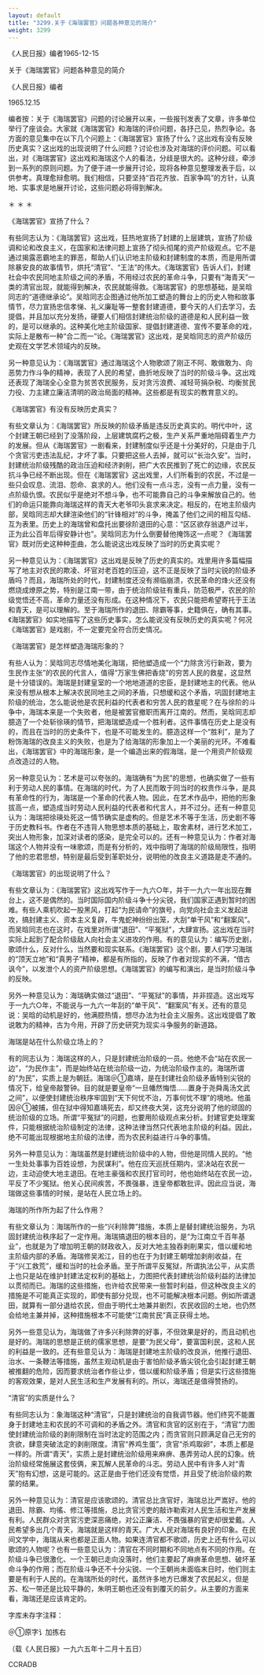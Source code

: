 ```yaml
---
layout: default
title: "3299.关于《海瑞罢官》问题各种意见的简介"
weight: 3299
---
```


《人民日报》编者1965-12-15

关于《海瑞罢官》问题各种意见的简介

《人民日报》编者

1965.12.15

编者按：关于《海瑞罢官》问题的讨论展开以来，一些报刊发表了文章，许多单位举行了座谈会。大家就《海瑞罢官》和海瑞的评价问题，各抒己见，热烈争论。各方面的意见集中在以下几个问题上：《海瑞罢官》宣扬了什么？这出戏有没有反映历史真实？这出戏的出现说明了什么问题？讨论也涉及对海瑞的评价问题。可以看出，对《海瑞罢官》这出戏和海瑞这个人的看法，分歧是很大的。这种分歧，牵涉到一系列的原则问题。为了便于进一步展开讨论，现将各种意见整理发表于后，以供参考。真理愈辩愈明。我们相信，只要坚持“百花齐放、百家争鸣”的方针，认真地、实事求是地展开讨论，这些问题必将得到解决。

＊                            ＊                      ＊

《海瑞罢官》宣扬了什么？

有些同志认为：《海瑞罢官》这出戏，狂热地宣扬了封建的上层建筑，宣扬了阶级调和论和改良主义，在国家和法律问题上宣扬了彻头彻尾的资产阶级观点。它不是通过揭露恶霸地主的罪恶，帮助人们认识地主阶级和封建制度的本质，而是用所谓除暴安良的故事情节，烘托“清官”、“王法”的伟大。《海瑞罢官》告诉人们，封建社会中农民同地主阶级之间的矛盾，不用经过农民的革命斗争，只要有“海青天”一类的清官出现，就能得到解决，农民就能得救。《海瑞罢官》的思想基础，是吴晗同志的“道德继承论”。吴晗同志企图通过他所加工塑造的舞台上的历史人物和故事情节，尽力宣扬忠信孝悌、礼义廉耻等一整套封建道德，要今天的人们去学习，去提倡，并且加以充分发扬，硬要人们相信封建统治阶级的道德是和人民利益一致的，是可以继承的。这种美化地主阶级国家、提倡封建道德、宣传不要革命的戏，实际上是散布一种“合二而一”论。《海瑞罢官》这出戏，是吴晗同志的资产阶级历史观在文学艺术领域内的反映。

另一种意见认为：《海瑞罢官》通过海瑞这个人物歌颂了刚正不阿、敢做敢为、向恶势力作斗争的精神，表现了人民的希望，曲折地反映了当时的阶级斗争。这出戏还表现了海瑞全心全意为贫苦农民服务，反对贪污浪费、减轻苛捐杂税、均衡贫民力役、力主建立廉洁清明的政治局面的精神。这些都是有现实的教育意义的。

《海瑞罢官》有没有反映历史真实？

有些文章认为：《海瑞罢官》所反映的阶级矛盾是违反历史真实的。明代中叶，这个封建王朝已经到了没落阶段，上层建筑腐朽之极，生产关系严重地阻碍着生产力的发展。但从《海瑞罢官》一剧看来，封建制度似乎还是十分美好的，只是由于几个贪官污吏违法乱纪，才坏了事。只要把这些人去掉，就可以“长治久安”。当时，封建统治阶级残酷的政治压迫和经济剥削，把广大农民推到了死亡的边缘，农民反抗斗争已经不断出现。但在《海瑞罢官》这出戏里，人们所看到的农民，不过是一些只会叹息、流泪、怨命、哀求的人。他们没有一点斗志，没有一点力量，没有一点阶级仇恨。农民似乎是绝对不想斗争，也不可能靠自己的斗争来解放自己的。他们的命运只能靠向海瑞这样的青天大老爷叩头哀求来决定。相反的，在地主阶级内部，吴晗同志却大肆渲染他们的“针锋相对”的斗争，掩盖了他们之间的相互勾结、互为表里。历史上的海瑞曾和盘托出要徐阶退田的心意：“区区欲存翁退产过半，正为此公百年后得安静计也”。吴晗同志为什么倒要替他掩饰这一点呢？《海瑞罢官》既对历史这种种歪曲，怎么能说这出戏反映了当时的历史真实呢？

另一种意见认为：《海瑞罢官》这出戏是反映了历史的真实的。戏里用许多篇幅描写了地主对农民的欺凌、坏官对老百姓的压迫，这不正是反映了当时尖锐的阶级矛盾吗？而且，海瑞所处的时代，封建制度还没有濒临崩溃，农民革命的烽火还没有燃烧成燎原之势，特别是江南一带，由于统治阶级驻有重兵，防范极严，农民的阶级觉悟还不高，革命力量还没有形成。在这种情况下，农民只能把希望寄托于王法和青天，是可以理解的。至于海瑞所作的退田、除霸等事，史籍俱在，确有其事。《海瑞罢官》如实地描写了这些历史事实，怎么能说没有反映历史的真实呢？何况《海瑞罢官》是戏剧，不一定要完全符合历史情况。

《海瑞罢官》是怎样塑造海瑞形象的？

有些人认为：吴晗同志尽情地美化海瑞，把他塑造成一个“力除贪污行新政，要为生民作主张”的农民的代言人，值得“万家生佛把香烧”的穷苦人民的救星，这显然是十分错误的。海瑞是封建皇室的一个地地道道的忠臣，是封建地主的代表。他从来没有想从根本上解决农民同地主之间的矛盾，只想缓和这个矛盾，巩固封建地主阶级的统治，怎么能说他是农民利益的代表者和穷苦人民的救星呢？在与徐阶的斗争中，海瑞本来是一个失败者，他是被罢官撤职而离开江南的。然而，吴晗同志却臆造了一个处斩徐瑛的情节，把海瑞塑造成一个胜利者。这件事情在历史上是没有的，而且在当时的历史条件下，也是不可能发生的。臆造这样一个“胜利”，是为了粉饰海瑞的改良主义的失败，也是为了给海瑞的形象加上一个美丽的光环。不难看出，《海瑞罢官》中的海瑞形象，是一个编造出来的假海瑞，是一个用资产阶级观点改造过的人物。

另一种意见认为：艺术是可以夸张的。海瑞确有“为民”的思想，也确实做了一些有利于劳动人民的事情。在海瑞的时代，为了人民而敢于同当时的权贵作斗争，是具有革命性的行为，海瑞是一个革命的代表人物。因此，在艺术作品中，把他的形象拔高一点，塑造成当时劳动人民利益的代表者和代言人，并不过分。还有一种意见认为：海瑞把徐瑛处死这一情节确实是虚构的。但是艺术不等于生活，历史剧不等于历史教科书。作者在不违背人物思想本质的基础上，取舍素材，进行艺术加工，突出人物形象，加深对读者的感染，是完全可以的。还有一种意见认为：作者对海瑞这个人物并没有一味歌颂，而是有分析的，戏中指明了海瑞的阶级局限性，指明了他的忠君思想，特别是最后受到革职处分，说明他的改良主义道路是走不通的。

《海瑞罢官》的出现说明了什么？

有些文章认为：《海瑞罢官》这出戏写作于一九六○年，并于一九六一年出现在舞台上，这不是偶然的。当时国际国内阶级斗争十分尖锐，我们国家正遇到暂时的困难。有些人乘机吹起一股黑风，打起“为民请命”的旗号，向党向社会主义发起进攻，搞封建主义、资本主义复辟，牛鬼蛇神纷纷出笼，大刮“单干风”和“翻案风”。而吴晗同志也在这时，在戏里对所谓“退田”、“平冤狱”，大肆宣扬。这出戏在当时实际上起到了配合阶级敌人向社会主义进攻的作用。有的意见认为：编写历史剧，歌颂什么，反对什么，当然要和现实联系。《海瑞罢官》这个剧，要人们学习海瑞的“顶天立地”和“真男子”精神，都是有所指的，反映了作者对现实的不满，“借古讽今”，以发泄个人的资产阶级思想。《海瑞罢官》的编写和演出，是当时阶级斗争的反映。

另外一种意见认为：海瑞确实做过“退田”、“平冤狱”的事情，并非捏造。这出戏写于一九六○年，不能说与一九六一年刮的“单干风”、“翻案风”有关。还有的意见说：吴晗的动机是好的，他满腔热情，想尽办法为社会主义服务。这出戏提倡了敢说敢为的精神，古为今用，开辟了历史研究为现实斗争服务的新道路。

海瑞是站在什么阶级立场上的？

有的同志认为：海瑞这样的人，只是封建统治阶级的一员。他绝不会“站在农民一边”，“为民作主”，而是始终站在统治阶级一边，为统治阶级作主的。海瑞所谓的“为民”，实质上是为朝廷。海瑞＠①嘉靖，是在封建社会阶级矛盾特别尖锐的情况下，给皇帝敲警钟。目的就是要皇帝“一旦幡然悔悟……置身于尧舜禹汤文武之间”，以便使封建统治秩序牢固到“天下何忧不治，万事何忧不理”的境地。他虽因＠①被捕，但在狱中得知嘉靖死去，却又终夜大哭，这充分说明了他的顽固的统治阶级的立场。所谓“平冤狱”的问题，也要用阶级观点来分析。封建官吏处理案件，只能根据统治阶级制定的法律，这种法律当然只代表地主阶级的利益。因此，绝不可能出现根据地主阶级的法律，而为农民利益进行斗争的事情。

另外一种意见认为：海瑞虽然是封建统治阶级中的人物，但他是同情人民的。“他一生处处事事为百姓设想，为民谋利”。他在应天巡抚任期内，坚决站在农民一边，主动迫使大地主退田。在地主豪强和农民打官司时，他也始终站在农民一边，平反了不少冤狱。他关心民间疾苦，不畏强暴，连皇帝都敢批评。因此应当说，海瑞做这些事情的时候，是站在人民立场上的。

海瑞的所作所为起了什么作用？

有些文章认为：海瑞所作的一些“兴利除弊”措施，本质上是替封建统治服务，为巩固封建统治秩序起了一定作用。海瑞搞退田的根本目的，是“为江南立千百年基业”，也就是为了增加明王朝的财政收入，反对大地主独吞剥削果实，借以缓和地主阶级内部的矛盾。海瑞修吴淞江，目的也在于为封建王朝增加剥削收益，在于“兴工救荒”，缓和当时的社会矛盾。至于所谓平反冤狱，所谓执法公平，从实质上也只是站在维护封建法定权利的基础上，力图把代表封建统治阶级利益的法律加以贯彻而已。海瑞的这些措施，也许给农民带来一些暂时利益，但这种改良主义的措施是不可能真正实现的，即使有部分兑现，也不可能解决根本问题。例如所谓退田，就算有一部分退给农民，但由于明代土地兼并剧烈，农民收回的土地，也仍然会给地主兼并掉，这种措施根本不可能使“江南贫民”真正获得土地。

另外一些意见认为，海瑞做了许多兴利除弊的好事，不但效果是好的，而且动机也是好的。海瑞的思想是正统的儒家思想，是要“为民父母”，要富国利民，这和人民的利益是一致的。还有些意见认为：海瑞是封建地主阶级的改良派，他推行退田、治水、一条鞭法等措施，虽然主观动机是由于害怕阶级矛盾尖锐化会引起封建王朝被推翻的危险，因而要求统治者作些让步，借以缓和阶级矛盾；但是实行这些措施的客观效果，是对人民生活和生产发展有利的。所以，海瑞还是值得赞扬的。

“清官”的实质是什么？

有些同志认为：象海瑞这种“清官”，只是封建统治的自我调节器。他们终究不能置身于封建地主和农民的不可调和的矛盾之外。清官和贪官的区别在于，“清官”力图使封建统治阶级的剥削限制在当时法定的范围之内；而贪官则只顾满足自己无穷的贪欲，肆意突破法定的剥削限度。清官“养鸡生蛋”，贪官“杀鸡取卵”，本质上都是一样的。所谓“青天”，实质上是封建统治阶级用来麻痹、愚弄劳动人民的幻象。统治阶级经常施展这套伎俩，来瓦解人民革命的斗志。劳动人民中有许多人对“青天”抱有幻想，这是可能的。这正是由于他们还没有觉悟，并且受了统治阶级的欺蒙的结果。

另外一种意见认为：清官是应该歌颂的。清官总比贪官好，海瑞总比严嵩好。他的退田、除霸、均徭、修江等措施，总比贪官污吏的敲诈勒索对人民生活和生产发展有利。人民群众对贪官污吏深恶痛绝，对公正廉洁、不畏强暴的官吏却很爱戴。人民希望多出几个青天，海瑞就是这样的青天。广大人民对海瑞有良好的印象。在民间文学中，海瑞从来也都是正面人物。如果连清官都不歌颂，历史上还有什么可以歌颂的人物呢？也有一些意见认为：清官在不同时期和不同地点有不同的作用。在阶级斗争已很激化、一个王朝已走向没落时，他们主要起了麻痹革命思想、破坏革命斗争的作用；而在阶级斗争还不十分尖锐、一个王朝尚未面临末日时，他们则主要是有利于人民的。在海瑞所处的时代，虽然许多地方已爆发了农民起义，但是苏、松一带还是比较平静的，朱明王朝也还没有到覆灭的前夕。从主要的方面来看，海瑞还是应该肯定的。

字库未存字注释：

＠①原字讠加拣右

（载《人民日报》一九六五年十二月十五日）

CCRADB

